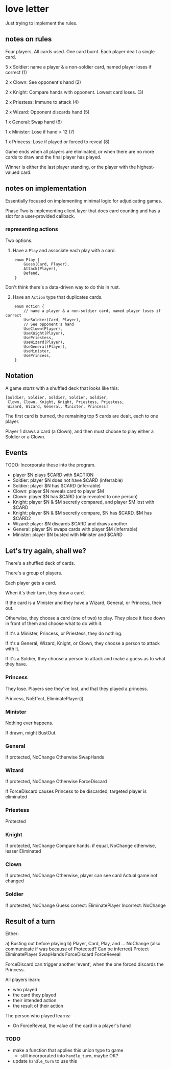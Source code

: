 
# love letter

Just trying to implement the rules.

## notes on rules

Four players. All cards used. One card burnt. Each player dealt a single card.

5 x Soldier: name a player & a non-soldier card, named player loses if correct (1)

2 x Clown: See opponent's hand (2)

2 x Knight: Compare hands with opponent. Lowest card loses. (3)

2 x Priestess: Immune to attack (4)

2 x Wizard: Opponent discards hand (5)

1 x General: Swap hand (6)

1 x Minister: Lose if hand > 12 (7)

1 x Princess: Lose if played or forced to reveal (8)

Game ends when all players are eliminated, or when there are no more cards to
draw and the final player has played.

Winner is either the last player standing, or the player with the
highest-valued card.

## notes on implementation

Essentially focused on implementing minimal logic for adjudicating games.

Phase Two is implementing client layer that does card counting and has a slot
for a user-provided callback.

### representing actions

Two options.

1. Have a `Play` and associate each play with a card.

```
    enum Play {
        Guess(Card, Player),
        Attack(Player),
        Defend,
    }

```

Don't think there's a data-driven way to do this in rust.

2. Have an `Action` type that duplicates cards.

```
    enum Action {
        // name a player & a non-soldier card, named player loses if correct
        UseSoldier(Card, Player),
        // See opponent's hand
        UseClown(Player),
        UseKnight(Player),
        UsePriestess,
        UseWizard(Player),
        UseGeneral(Player),
        UseMinister,
        UsePrincess,
    }
```

## Notation

A game *starts* with a shuffled deck that looks like this:

    [Soldier, Soldier, Soldier, Soldier, Soldier,
     Clown, Clown, Knight, Knight, Priestess, Priestess,
     Wizard, Wizard, General, Minister, Princess]

The first card is burned, the remaining top 5 cards are dealt, each to one
player.

Player 1 draws a card (a Clown), and then must choose to play either a Soldier
or a Clown.

## Events

TODO: Incorporate these into the program.


* player $N plays $CARD with $ACTION
* Soldier: player $N does not have $CARD (inferrable)
* Soldier: player $N has $CARD (inferrable)
* Clown: player $N reveals card to player $M
* Clown: player $N has $CARD (only revealed to one person)
* Knight: player $N & $M secretly compared, and player $M lost with $CARD
* Knight: player $N & $M secretly compare, $N has $CARD, $M has $CARD2
* Wizard: player $N discards $CARD and draws another
* General: player $N swaps cards with player $M (inferrable)
* Minister: player $N busted with Minister and $CARD

## Let's try again, shall we?

There's a shuffled deck of cards.

There's a group of players.

Each player gets a card.

When it's their turn, they draw a card.

If the card is a Minister and they have a Wizard, General, or Princess, their
out.

Otherwise, they choose a card (one of two) to play. They place it face down in
front of them and choose what to do with it.

If it's a Minister, Princess, or Priestess, they do nothing.

If it's a General, Wizard, Knight, or Clown, they choose a person to attack
with it.

If it's a Soldier, they choose a person to attack and make a guess as to what
they have.

### Princess

They lose. Players see they've lost, and that they played a princess.

Princess, NoEffect, EliminatePlayer(i)

### Minister

Nothing ever happens.

If drawn, might BustOut.

### General

If protected, NoChange
Otherwise SwapHands

### Wizard

If protected, NoChange
Otherwise ForceDiscard

If ForceDiscard causes Princess to be discarded, targeted player is eliminated

### Priestess

Protected

### Knight

If protected, NoChange
Compare hands:
 if equal, NoChange
 otherwise, lesser Eliminated

### Clown

If protected, NoChange
Otherwise, player can see card
Actual game not changed

### Soldier

If protected, NoChange
Guess correct: EliminatePlayer
Incorrect: NoChange

## Result of a turn

Either:

a) Busting out before playing
b) Player, Card, Play, and ...
NoChange (also communicate if was because of Protected? Can be inferred)
Protect
EliminatePlayer
SwapHands
ForceDiscard
ForceReveal

ForceDiscard can trigger another 'event', when the one forced discards the
Princess.

All players learn:
- who played
- the card they played
- their intended action
- the result of their action

The person who played learns:
- On ForceReveal, the value of the card in a player's hand

### TODO

* make a function that applies this union type to game
  * still incorporated into `handle_turn`, maybe OK?
* update `handle_turn` to use this
